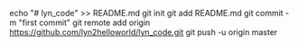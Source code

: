 echo "# lyn_code" >> README.md
git init
git add README.md
git commit -m "first commit"
git remote add origin https://github.com/lyn2helloworld/lyn_code.git
git push -u origin master
